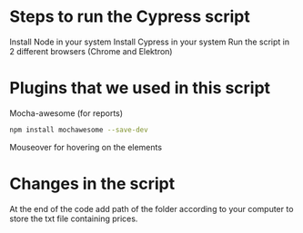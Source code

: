 # Steps to run the Cypress script

Install Node in your system
Install Cypress in your system
Run the script in 2 different browsers (Chrome and Elektron) 

# Plugins that we used in this script

Mocha-awesome (for reports) 
```bash
npm install mochawesome --save-dev
```
Mouseover for hovering on the elements

# Changes in the script 

At the end of the code add path of the folder according to your computer to store the txt file containing prices. 

